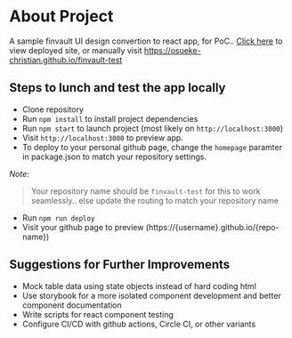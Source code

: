 # About Project

A sample finvault UI design convertion to react app, for PoC.. [Click here](https://osueke-christian.github.io/finvault-test) to view deployed site, or manually visit https://osueke-christian.github.io/finvault-test


## Steps to lunch and test the app locally

- Clone repository
- Run `npm install` to install project dependencies
- Run `npm start` to launch project (most likely on `http://localhost:3000`)
- Visit `http://localhost:3000` to preview app.
- To deploy to your personal github page, change the `homepage` paramter in package.json to match your repository settings.

*Note:*
> Your repository name should be `finvault-test` for this to work seamlessly.. else update the routing to match your repository name
- Run `npm run deploy`
- Visit your github page to preview (https://{username}.github.io/{repo-name})


## Suggestions for Further Improvements

- Mock table data using state objects instead of hard coding html
- Use storybook for a more isolated component development and better component documentation
- Write scripts for react component testing
- Configure CI/CD with github actions, Circle CI, or other variants
